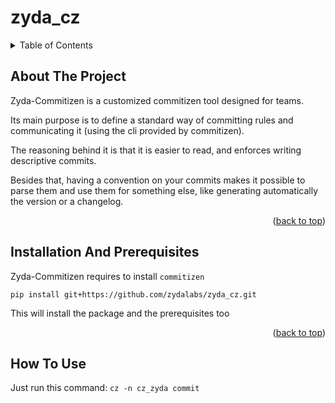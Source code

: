 # zyda_cz
<!-- TABLE OF CONTENTS -->
<details>
  <summary>Table of Contents</summary>
  <ol>
    <li><a href="#about-the-project">About The Project</a></li>
    <li><a href="#installation-and-prerequisites">Installation & Prerequisites</a></li>
    <li><a href="#how-to-use">How To Use?</a></li>
  </ol>
</details>



<!-- ABOUT THE PROJECT -->
## About The Project

Zyda-Commitizen is a customized commitizen tool designed for teams.

Its main purpose is to define a standard way of committing rules and communicating it (using the cli provided by commitizen).

The reasoning behind it is that it is easier to read, and enforces writing descriptive commits.

Besides that, having a convention on your commits makes it possible to parse them and use them for something else, like generating automatically the version or a changelog.


<p align="right">(<a href="#top">back to top</a>)</p>


## Installation And Prerequisites

Zyda-Commitizen requires to install `commitizen`

    pip install git+https://github.com/zydalabs/zyda_cz.git

This will install the package and the prerequisites too

<p align="right">(<a href="#top">back to top</a>)</p>

<!-- delivery couriers -->
## How To Use

Just run this command:
    ```cz -n cz_zyda commit```
